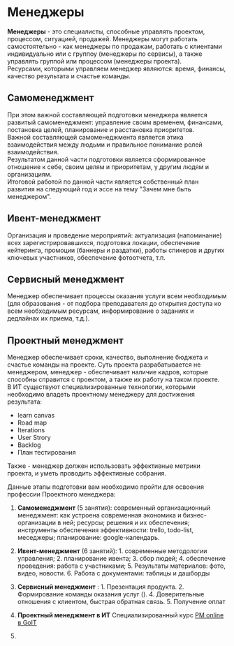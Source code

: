 # Менеджеры
**Менеджеры** - это специалисты, способные управлять проектом, процессом, ситуацией, продажей.  Менеджеры могут работать самостоятельно - как менеджеры по продажам, работать с клиентами индивидуально или с группоу (менеджеры по сервисы), а также управлять группой или процессом (менеджеры проекта).  
Ресурсами, которыми управляем менеджер являются: время, финансы, качество результата и счастье команды.  
## Самоменеджмент
При этом важной составляющей подготовки менеджера является развитый самоменеджмент: управление своим временем, финансами, постановка целей, планирование и расстановка приоритетов.  
Важной составляющей самоменеджмента является этика взаимодействия между людьми и правильное понимание ролей взаимодействия.  
Результатом данной части подготовки является сформированное отношение к себе, своим целям и приоритетам, у другим людям и организациям.  
Итоговой работой по данной части является собственный план развития на следующий год и эссе на тему "Зачем мне быть менеджером".
## Ивент-менеджмент
Организация и проведение мероприятий: актуализация (напоминание) всех зарегистрировавшихся, подготовка локации, обеспечение кейтеринга, промоции (баннеры и раздатки), работы спикеров и других ключевых участников, обеспечение фотоотчета, т.п.
## Сервисный менеджмент
Менеджер обеспечивает процессы оказания услуги всем необходимым (для образования - от подбора преподавателя до открытия доступа ко всем необходимым ресурсам, информирование о заданиях и дедлайнах их приема, т.д.).
## Проектный менеджмент
Менеджер обеспечивает сроки, качество, выполнение бюджета и счастье команды на проекте. Суть проекта разрабатывается не менеджером, менеджер - обеспечивает наличие кадров, которые способны справится с проектом, а также их работу на таком проекте.  
В ИТ существуют специализированные технологии, которыми необходимо владеть проектному менеджеру для достижения результата:
* learn canvas
* Road map
* Iterations
* User Strory
* Backlog
* План тестирования

Также - менеджер должен использовать эффективные метрики проекта, и уметь проводить эффективные собрания.
  
  
Данные этапы подготовки вам необходимо пройти для освоения профессии Проектного менеджера:
1. **Самоменеджмент** (5 занятия): современный организационный менеджмент: как устроена современная экономика и бизнес-организации в ней; ресурсы; решения и их обеспечения; инструменты обеспечения эффективности: trello, todo-list, меседжеры; планирование: google-календарь.
2. **Ивент-менеджмент** (6 занятий): 1. современные методологии управления; 2. планирование ивента; 3. сбор людей; 4. обеспечение проведения: работа с участниками; 5. Результаты материалов: фото, видео, новости. 6. Работа с документами: таблицы и дашборды
3. **Сервисный менеджмент** : 1. Презентация продукта. 2. Формирование команды оказания услуг (). 4. Доверительные отношения с клиентом, быстрая обратная связь. 5. Получение оплат
4. **Проектный менеджмент в ИТ** Специализированный курс [PM online в GoIT](https://goit.ua/pm-online/)  

5. 